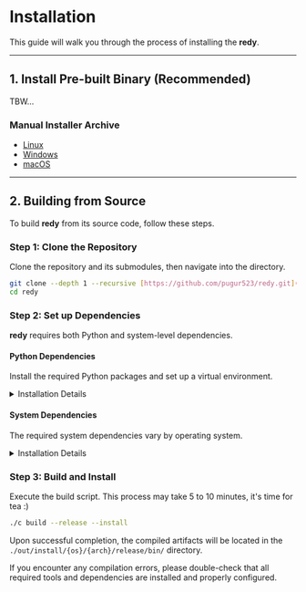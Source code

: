 # Installation

This guide will walk you through the process of installing the **redy**.

---

## 1. Install Pre-built Binary (Recommended)

TBW...

### Manual Installer Archive

- [Linux](https://github.com/pugur523/redy/actions/runs/16851866442/artifacts/3726480006)
- [Windows](https://github.com/pugur523/redy/actions/runs/16851866442/artifacts/3726486384)
- [macOS](https://github.com/pugur523/redy/actions/runs/16851866442/artifacts/3726472420)

---

## 2. Building from Source

To build **redy** from its source code, follow these steps.

### Step 1: Clone the Repository

Clone the repository and its submodules, then navigate into the directory.

```bash
git clone --depth 1 --recursive [https://github.com/pugur523/redy.git](https://github.com/pugur523/redy.git)
cd redy
```

### Step 2: Set up Dependencies

**redy** requires both Python and system-level dependencies.

#### Python Dependencies

Install the required Python packages and set up a virtual environment.

<details>
<summary>
Installation Details
</summary>

1. Install Python(>= 3.13) from the <a href="https://www.python.org/downloads/">official website</a>.<br/>

2. Install uv:<br/>
```bash
pip install uv
```

3. Create and activate a virtual environment:<br/>
```bash
uv venv
source .venv/bin/activate
```

4. Install the build dependencies:  
```bash
uv sync
```

</details>

#### System Dependencies

The required system dependencies vary by operating system.

<details>
<summary>
Installation Details
</summary>

<h4>Ubuntu</h4>

```bash
sudo apt-get update
sudo apt-get install -y wget curl ninja-build nasm nsis wine python3

# Install CMake
CMAKE_VERSION="4.1.1"
cmake_url="https://github.com/Kitware/CMake/releases/download/v${CMAKE_VERSION}/cmake-${CMAKE_VERSION}-linux-x86_64.sh"
wget -nv "${cmake_url}" -O cmake-installer.sh
chmod +x cmake-installer.sh
sudo ./cmake-installer.sh --skip-license --prefix=/usr/local
rm cmake-installer.sh

# Install LLVM
LLVM_VERSION="21"
wget -qOllvm.sh [https://apt.llvm.org/llvm.sh](https://apt.llvm.org/llvm.sh) && chmod +x llvm.sh && sudo ./llvm.sh $LLVM_VERSION all && rm ./llvm.sh

source ./src/build/scripts/install_llvm_mingw.sh
echo "export LLVM_MINGW_DIR=${LLVM_MINGW_DIR}" >> ~/.bashrc
echo "export LLVM_MINGW_DIR=${LLVM_MINGW_DIR}" >> ~/.zshrc
```

<h4>Arch Linux</h4>

```bash
pacman -S --noconfirm \
        base-devel \
        git \
        wget \
        curl \
        gnupg \
        python \
        python-pip \
        ninja \
        nasm \
        yasm \
        pkgconf \
        openssl \
        llvm \
        clang \
        clang-tools-extra \
        lld \
        llvm-libs \
        cmake
yay -S --noconfirm libc++-with-libunwind
```

<h4>Windows</h4>

Install <a href="https://chocolatey.org/install#individual">Chocolatey</a>, and run the following command in administrator PowerShell terminal:
```powershell
choco install -y nsis ninja nasm cmake llvm
```

<h4>macOS</h4>

```bash
brew update
brew install ninja nasm cmake llvm@20 lld@20
echo 'export PATH="$(brew --prefix llvm@20)/bin:$PATH"' >> ~/.bash_profile
echo 'export PATH="$(brew --prefix lld@20)/bin:$PATH"' >> ~/.bash_profile
```

<h4>Verification</h4>

Ensure all required tools are correctly installed and accessible from the command line by running the following commands.

```bash
nasm --version
# Expected output: NASM version 2.16.03 compiled on May 13 2025

cmake --version
# Expected output: cmake version 4.1.1-dirty
# CMake suite maintained and supported by Kitware ([kitware.com/cmake](https://kitware.com/cmake)).

ninja --version
# Expected output: 1.12.1

clang --version
# Expected output: clang version 20.1.8
# Target: x86_64-pc-linux-gnu
# Thread model: posix
# InstalledDir: /usr/bin

# For Linux only
echo $LLVM_MINGW_DIR
# Expected output: /opt/llvm-mingw-20250910-ucrt-ubuntu-22.04-x86_64
```

</details>

### Step 3: Build and Install

Execute the build script. This process may take 5 to 10 minutes, it's time for tea :)

```bash
./c build --release --install
```

Upon successful completion, the compiled artifacts will be located in the `./out/install/{os}/{arch}/release/bin/` directory.

If you encounter any compilation errors, please double-check that all required tools and dependencies are installed and properly configured.
